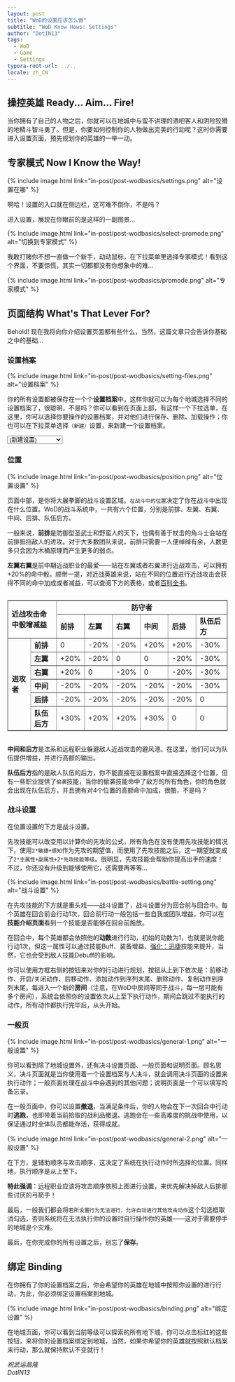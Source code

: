 ```yaml
---
layout: post
title: "WoD的设置应该怎么做"
subtitle: "WoD Know Hows: Settings"
author: "DotIN13"
tags:
  - WoD
  - Game
  - Settings
typora-root-url: ../..
locale: zh_CN
---
```


<style>
    .post img {
        border: solid 2px #e3e3e3;
        border-radius: 5px;
    }
</style>

## 操控英雄 Ready... Aim... Fire!

当你拥有了自己的人物之后，你就可以在地城中与蛮不讲理的酒吧客人和阴险狡猾的地精斗智斗勇了。但是，你要如何控制你的人物做出完美的行动呢？这时你需要进入设置页面，预先规划你的英雄的一举一动。

## 专家模式 Now I Know the Way!

{% include image.html link="in-post/post-wodbasics/settings.png" alt="设置在哪" %}

啊哈！设置的入口就在侧边栏，这可难不倒你，不是吗？

进入设置，展现在你眼前的是这样的一副图景...

{% include image.html link="in-post/post-wodbasics/select-promode.png" alt="切换到专家模式" %}

我敢打赌你不想一直做一个新手，动动鼠标，在下拉菜单里选择专家模式！看到这个界面，不要惊慌，其实一切都都没有你想象中的难...

{% include image.html link="in-post/post-wodbasics/promode.png" alt="专家模式" %}

## 页面结构 What's That Lever For?

Behold! 现在我将向你介绍设置页面都有些什么，当然，这篇文章只会告诉你基础之中的基础...

### 设置档案

{% include image.html link="in-post/post-wodbasics/setting-files.png" alt="设置档案" %}

你的所有设置都被保存在一个个**设置档案**中，这样你就可以为每个地城选择不同的设置档案了，很聪明，不是吗？你可以看到在页面上部，有这样一个下拉选单，在这里，你可以选择你要操作的设置档案，并对他们进行保存、删除、加载操作；你也可以在下拉菜单选择`（新建）`设置，来新建一个设置档案。

<select size="1" class="" style="display: inline;"><option>(新建设置)</option><option>1 默认 (默认地城)</option><option>(新建设置)</option></select>

### 位置

{% include image.html link="in-post/post-wodbasics/position.png" alt="位置设置" %}

页面中部，是你将大展拳脚的战斗设置区域。`在战斗中的位置`决定了你在战斗中出现在什么位置。WoD的战斗系统中，一共有六个位置，分别是前排、左翼、右翼、中间、后排、队伍后方。

一般来说，**前排**是防御型圣武士和野蛮人的天下，也偶有善于杖击的角斗士会站在前排抵挡敌人的进攻。对于大多数团队来说，前排只需要一人便绰绰有余，人数更多只会因为木桶原理而产生更多的弱点。

**左翼右翼**是前中期近战职业的最爱——站在左翼或者右翼进行近战攻击，可以拥有+20%的命中骰。顺带一提，对近战英雄来说，站在不同的位置进行近战攻击会获得不同的命中加成或者减益，可以查阅下方的表格，或者[百科全书](http://world-of-dungeons.org/ency/战斗系统_-_近战)。

<div style="overflow-x: auto;"><table border="2" cellpadding="4" style="empty-cells:show; border-width:1px; border-style:solid; border-color:#909090; border-collapse:collapse"><tbody><tr><td colspan="2" rowspan="2"><b>近战攻击命中骰增减益</b></td><td colspan="6" align="center"><b>防守者</b></td></tr><tr><td><b>前排</b></td><td><b>左翼</b></td><td><b>右翼</b></td><td><b>中间</b></td><td><b>后排</b></td><td><b>队伍后方</b></td></tr><tr><td rowspan="6"><b>进攻者</b></td><td><b>前排</b></td><td> 0</td><td> -20%</td><td> -20%</td><td> +20%</td><td> +20%</td><td> -30%</td></tr><tr><td><b>左翼</b></td><td> +20%</td><td> -20%</td><td> 0</td><td> 0</td><td> -20%</td><td> -30%</td></tr><tr><td><b>右翼</b></td><td> +20%</td><td> 0</td><td> -20%</td><td> 0</td><td> -20%</td><td> -30%</td></tr><tr><td><b>中间</b></td><td> -20%</td><td> -20%</td><td> -20%</td><td> -20%</td><td> -20%</td><td> -30%</td></tr><tr><td><b>后排</b></td><td> -20%</td><td> -20%</td><td> -20%</td><td> -20%</td><td> -20%</td><td> 0</td></tr><tr><td><b>队伍后方</b></td><td> +30%</td><td> +20%</td><td> +20%</td><td> +30%</td><td> 0</td><td> 0</td></tr></tbody></table></div>

**中间和后方**是法系和远程职业躲避敌人近战攻击的避风港。在这里，他们可以为队伍提供增益，并进行高额的输出。

**队伍后方**指的是敌人队伍的后方，你不能直接在设置档案中直接选择这个位置，但有一些职业提供了`偷袭`技能，当你的偷袭技能命中了敌方的所有角色，你的角色就会出现在队伍后方，并且拥有对4个位置的高额命中加成，很酷，不是吗？

### 战斗设置

在位置设置的下方是战斗设置。

先攻技能可以改变用以计算你的先攻的公式，所有角色在没有使用先攻技能的情况下，使用`2*敏捷+感知`作为先攻的期望值，而使用了先攻技能之后，这一期望就变成了`2*主属性+副属性+2*先攻技能等级`。很明显，先攻技能会帮助你提高出手的速度！不过，你还没有升级到能够使用它，还需要再等等...

{% include image.html link="in-post/post-wodbasics/battle-setting.png" alt="战斗设置" %}

在先攻技能的下方就是重头戏——战斗设置了，战斗设置分为回合前与回合中。每个英雄在回合前会行动1次，回合前行动一般包括一些自我或团队增益，你可以在**技能介绍页面**看到一个技能是否能够在回合前施放。

在回合中，每个英雄都会依照他的**动数**进行行动，初始的动数为1，也就是说你能行动1次，但这一属性可以通过技能Buff、装备增益、[强化：迅捷](http://canto.world-of-dungeons.org/wod/spiel/hero/skill.php?name=强化：迅捷)技能来提升，当然，它也会受到敌人技能Debuff的影响。

你可以使用方框右侧的按钮来对你的行动进行规划，按钮从上到下依次是：前移动作、开启/关闭动作、后移动作、添加动作到序列末尾、删除动作、复制动作到序列末尾。每进入一个新的**房间**（注意，在WoD中房间等同于战斗，每一层可能有多个房间），系统会依照你的设置依次从上至下执行动作，期间会跳过不能执行的动作，所有动作都执行完毕后，从头开始。

### 一般页

{% include image.html link="in-post/post-wodbasics/general-1.png" alt="一般设置" %}

你可以看到除了地城设置外，还有决斗设置页面、一般页面和说明页面。顾名思义，决斗页面就是当你使用着一个设置档案与人决斗，就会调用决斗页面的设置来执行动作；一般页面处理在战斗中会遇到的其他问题；说明页面是一个可以填写的备忘录。

在一般页面中，你可以设置**撤退**，当满足条件后，你的人物会在下一次回合中行动时**逃跑**，也即带着当前拾取的战利品撤退。逃跑会在一些高难度的挑战中使用，以保证通过时全体队员都能存活，获得成就。

{% include image.html link="in-post/post-wodbasics/general-2.png" alt="一般设置" %}

在下方，是辅助顺序与攻击顺序，这决定了系统在执行动作时所选择的位置。同样地，执行顺序是从上至下。

**特此强调**：远程职业应该将攻击顺序依照上图进行设置，来优先解决掉敌人后排那些讨厌的弓箭手！

最后，一般我们都会将`若所设置行为无法进行，允许自动进行其他攻击动作`这个勾选框取消勾选，否则系统将在无法执行你的设置时自行操作你的英雄——这对于需要停手的地城是个灾难。

最后，在你完成你的所有设置之后，别忘了**保存**。

## 绑定 Binding

在你拥有了你的设置档案之后，你会希望你的英雄在地城中按照你设置的进行行动，为此，你必须绑定设置档案到地城。

{% include image.html link="in-post/post-wodbasics/binding.png" alt="绑定设置" %}

在地城页面，你可以看到当前等级可以探索的所有地下城，你可以点击标红的这些按钮，来将你的设置档案绑定到地城，当然，如果你希望你的英雄就按照默认档案来行动，那么就保持默认不变就行！



*祝武运昌隆  
DotIN13*